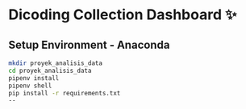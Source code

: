# Dicoding Collection Dashboard ✨

## Setup Environment - Anaconda

```bash
mkdir proyek_analisis_data
cd proyek_analisis_data
pipenv install
pipenv shell
pip install -r requirements.txt
--
